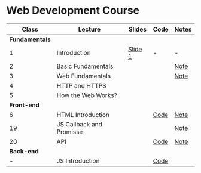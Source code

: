 # Web Development Course 

| Class | Lecture | Slides | Code | Notes |
| ------ | ------ |------ |------ |------ |
| **Fundamentals** |
| 1 | Introduction | [Slide 1](https://docs.google.com/presentation/d/1Vy1hpRQr1PBVi_kC04q8D6RcWNVY4iITHtoCcNI_-C8/edit?usp=sharing) | - | - |
| 2 | Basic Fundamentals | | | [Note](https://github.com/jesielviana/web-development-course/blob/master/basic-fundamentals.md) |
| 3 | Web Fundamentals |  |  | [Note](https://github.com/jesielviana/web-development-course/blob/master/web-fundamentals.md) |
| 4 | HTTP and HTTPS |  |  |  |
| 5 | How the Web Works?  |  |  |  |
| **Front-end** |
| 6 | HTML Introduction |  | [Code](https://github.com/jesielviana/web-development-course/blob/master/front-end/html-introduction.html) | [Note](https://github.com/jesielviana/web-development-course/blob/master/front-end/html-introduction.md) |
|19| JS Callback and Promisse | | | [Note](https://github.com/jesielviana/web-development-course/tree/master/front-end/js/callback-promisse.md) | 
|20 | API|  | [Code](https://github.com/jesielviana/web-development-course/tree/master/front-end/api)  | [Note](https://github.com/jesielviana/web-development-course/tree/master/front-end/api/api.md) |
| **Back-end**  |
| - | JS Introduction |  | [Code](https://github.com/jesielviana/web-development-course/blob/master/back-end/js-declarations-types.js) |  |